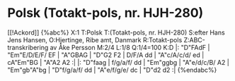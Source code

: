 # Polsk (Totakt-pols, nr. HJH-280)

[[!Ackord]]
{%abc%}
X:1
T:Polsk
T:(Totakt-pols, nr. HJH-280)
S:efter Hans Jens Hansen,
O:Hjertinge, Ribe amt, Danmark
R:Totakt-pols
Z:ABC-transkribering av Åke Persson
M:2/4
L:1/8
Q:1/4=100
K:D
|: "D"FAdF | "Em"E/D/E/F/ EF | "A"GBAG | "D"G2 F2 | D/F/A dd | "A"c/A/c/d/ ed | cA"Em"BG | "A"A2 A2 :|
|: "D"faag | f/g/a/f/ dd | "Em"ggbg | "A"e/d/c/B/ A2 | "Em"gb"A"bg | "D"f/g/a/f/ dd | "A"e/f/g/e/ dc | "D"d2 d2 :|
{%endabc%}




